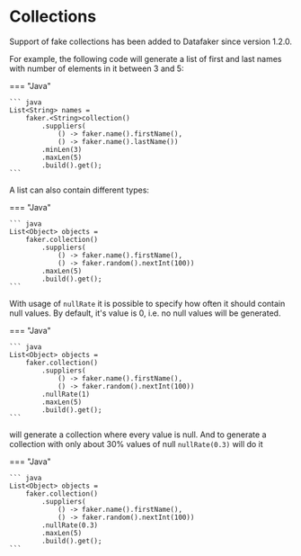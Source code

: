# Collections

Support of fake collections has been added to Datafaker since version 1.2.0.

For example, the following code will generate a list of first and last names with number of elements in it between 3 and 5:


=== "Java"

    ``` java 
    List<String> names = 
        faker.<String>collection()
            .suppliers(
                () -> faker.name().firstName(), 
                () -> faker.name().lastName())
            .minLen(3)
            .maxLen(5)
            .build().get();
    ```

A list can also contain different types:

=== "Java"

    ``` java 
    List<Object> objects = 
        faker.collection()
            .suppliers(
                () -> faker.name().firstName(), 
                () -> faker.random().nextInt(100))
            .maxLen(5)
            .build().get();
    ```

With usage of `nullRate` it is possible to specify how often it should contain null values.
By default, it's value is 0, i.e. no null values will be generated.

=== "Java"

    ``` java 
    List<Object> objects = 
        faker.collection()
            .suppliers(
                () -> faker.name().firstName(), 
                () -> faker.random().nextInt(100))
            .nullRate(1)
            .maxLen(5)
            .build().get();
    ```
will generate a collection where every value is null.
And to generate a collection with only about 30% values of null `nullRate(0.3)` will do it

=== "Java"

    ``` java 
    List<Object> objects = 
        faker.collection()
            .suppliers(
                () -> faker.name().firstName(), 
                () -> faker.random().nextInt(100))
            .nullRate(0.3)
            .maxLen(5)
            .build().get();
    ```
